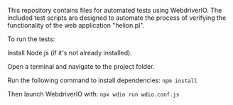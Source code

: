 This repository contains files for automated tests using WebdriverIO. The included test scripts are designed to automate the process of verifying the functionality of the web application "helion.pl".

To run the tests:

Install Node.js (if it's not already installed).

Open a terminal and navigate to the project folder.

Run the following command to install dependencies:
`npm install`

Then launch WebdriverIO with:
`npx wdio run wdio.conf.js`